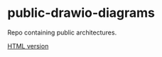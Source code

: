 # public-drawio-diagrams
Repo containing public architectures. 

[HTML version](https://viewer.diagrams.net/?tags=%7B%7D&lightbox=1&highlight=0000ff&edit=_blank&layers=1&nav=1&title=aws-landing-zone-for-developers.drawio&dark=auto#Uhttps%3A%2F%2Fraw.githubusercontent.com%2FLux-CC%2Fpublic-drawio-diagrams%2Fmain%2Faws-landing-zone-for-developers.drawio)
